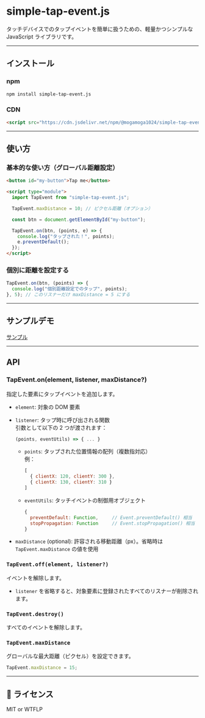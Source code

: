 # simple-tap-event.js

タッチデバイスでのタップイベントを簡単に扱うための、軽量かつシンプルな JavaScript ライブラリです。

---

## インストール

### npm

```bash
npm install simple-tap-event.js
```

### CDN

```html
<script src="https://cdn.jsdelivr.net/npm/@mogamoga1024/simple-tap-event@latest/simple_tap_event.min.js"></script>
```

---

## 使い方

### 基本的な使い方（グローバル距離設定）

```html
<button id="my-button">Tap me</button>

<script type="module">
  import TapEvent from "simple-tap-event.js";

  TapEvent.maxDistance = 10; // ピクセル距離（オプション）

  const btn = document.getElementById("my-button");

  TapEvent.on(btn, (points, e) => {
    console.log("タップされた！", points);
    e.preventDefault();
  });
</script>
```

### 個別に距離を設定する

```js
TapEvent.on(btn, (points) => {
  console.log("個別距離設定でのタップ", points);
}, 5); // このリスナーだけ maxDistance = 5 にする
```

---

## サンプルデモ

[サンプル](https://mogamoga1024.github.io/simple-tap-event.js/sample/sample.html)

---

## API

### TapEvent.on(element, listener, maxDistance?)

指定した要素にタップイベントを追加します。

- `element`: 対象の DOM 要素  
- `listener`: タップ時に呼び出される関数  
  引数として以下の 2 つが渡されます：

  ```js
  (points, eventUtils) => { ... }
  ```

  - `points`: タップされた位置情報の配列（複数指対応）  
    例：
    ```js
    [
      { clientX: 120, clientY: 300 },
      { clientX: 130, clientY: 310 }
    ]
    ```

  - `eventUtils`: タッチイベントの制御用オブジェクト  
    ```js
    {
      preventDefault: Function,     // Event.preventDefault() 相当
      stopPropagation: Function     // Event.stopPropagation() 相当
    }
    ```

- `maxDistance` (optional): 許容される移動距離（px）。省略時は `TapEvent.maxDistance` の値を使用

### `TapEvent.off(element, listener?)`

イベントを解除します。

- `listener` を省略すると、対象要素に登録されたすべてのリスナーが削除されます。

### `TapEvent.destroy()`

すべてのイベントを解除します。

### `TapEvent.maxDistance`

グローバルな最大距離（ピクセル）を設定できます。

```js
TapEvent.maxDistance = 15;
```

---

## 📄 ライセンス

MIT or WTFLP
